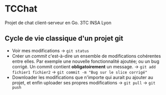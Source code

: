 # TCChat
Projet de chat client-serveur en Go.
3TC INSA Lyon

## Cycle de vie classique d'un projet git
- Voir mes modifications
-> ```git status```
- Créer un _commit_ c'est-à-dire un ensemble de modifications cohérentes entre elles. Par exemple une nouvelle fonctionnalité ajoutée; ou un bug corrigé. Un commit contient **obligatoirement** un message.
-> ```git add fichier1 fichier2```
-> ```git commit -m "Bug sur le slice corrigé"```
- Downloader les modifications que n'importe qui aurait pu ajouter au projet, et enfin uploader ses propres modifications
-> ```git pull```
-> ```git push```
